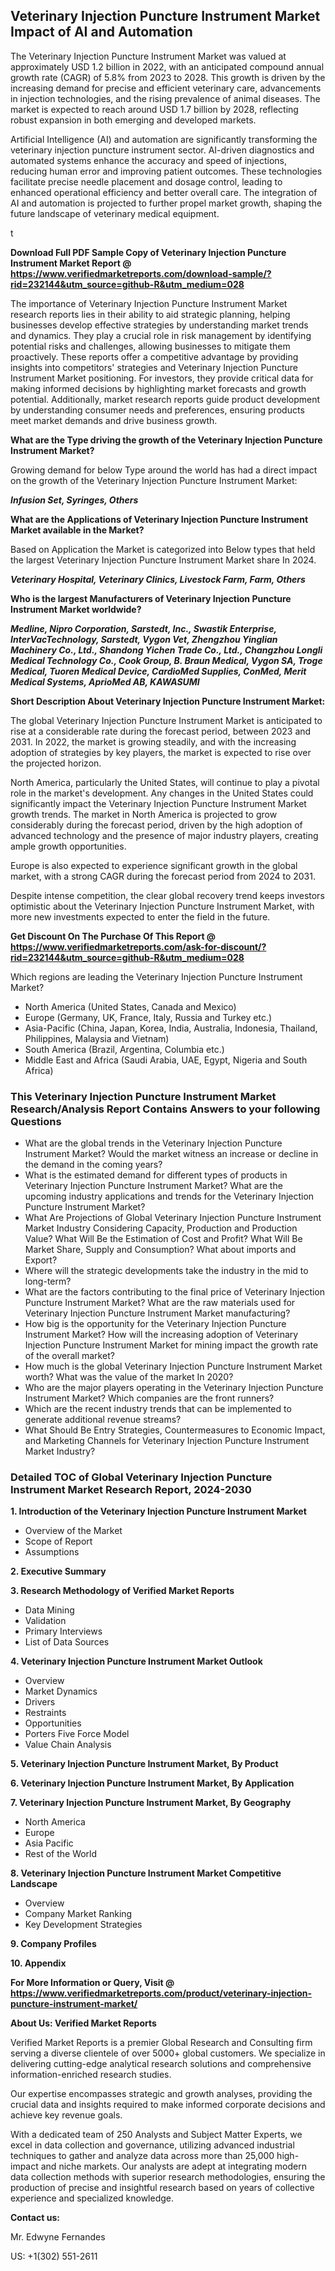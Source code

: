 <h2>Veterinary Injection Puncture Instrument Market Impact of AI and Automation</h2><p>The Veterinary Injection Puncture Instrument Market was valued at approximately USD 1.2 billion in 2022, with an anticipated compound annual growth rate (CAGR) of 5.8% from 2023 to 2028. This growth is driven by the increasing demand for precise and efficient veterinary care, advancements in injection technologies, and the rising prevalence of animal diseases. The market is expected to reach around USD 1.7 billion by 2028, reflecting robust expansion in both emerging and developed markets.</p><p>Artificial Intelligence (AI) and automation are significantly transforming the veterinary injection puncture instrument sector. AI-driven diagnostics and automated systems enhance the accuracy and speed of injections, reducing human error and improving patient outcomes. These technologies facilitate precise needle placement and dosage control, leading to enhanced operational efficiency and better overall care. The integration of AI and automation is projected to further propel market growth, shaping the future landscape of veterinary medical equipment.</p>t</p><p id="" class=""><strong>Download Full PDF Sample Copy of Veterinary Injection Puncture Instrument Market Report @ <a href="https://www.verifiedmarketreports.com/download-sample/?rid=232144&utm_source=github-R&utm_medium=028" target="_blank">https://www.verifiedmarketreports.com/download-sample/?rid=232144&utm_source=github-R&utm_medium=028</a></strong></p><p>The importance of&nbsp;Veterinary Injection Puncture Instrument Market research reports lies in their ability to aid strategic planning, helping businesses develop effective strategies by understanding market trends and dynamics. They play a crucial role in risk management by identifying potential risks and challenges, allowing businesses to mitigate them proactively. These reports offer a competitive advantage by providing insights into competitors' strategies and Veterinary Injection Puncture Instrument Market positioning. For investors, they provide critical data for making informed decisions by highlighting market forecasts and growth potential. Additionally, market research reports guide product development by understanding consumer needs and preferences, ensuring products meet market demands and drive business growth.</p><p><strong>What are the&nbsp;Type driving the growth of the Veterinary Injection Puncture Instrument Market?</strong></p><p id="" class="">Growing demand for below Type around the world has had a direct impact on the growth of the Veterinary Injection Puncture Instrument Market:</p><em><strong>Infusion Set, Syringes, Others</strong></em></p><strong>What are the&nbsp;Applications&nbsp;of Veterinary Injection Puncture Instrument Market available in the Market?</strong></p><p id="" class="">Based on Application the Market is categorized into Below types that held the largest Veterinary Injection Puncture Instrument Market share In 2024.</p><em><strong>Veterinary Hospital, Veterinary Clinics, Livestock Farm, Farm, Others</strong></em></p><strong>Who is the largest Manufacturers of Veterinary Injection Puncture Instrument Market worldwide?</strong></p><p><em><strong>Medline, Nipro Corporation, Sarstedt, Inc., Swastik Enterprise, InterVacTechnology, Sarstedt, Vygon Vet, Zhengzhou Yinglian Machinery Co., Ltd., Shandong Yichen Trade Co., Ltd., Changzhou Longli Medical Technology Co., Cook Group, B. Braun Medical, Vygon SA, Troge Medical, Tuoren Medical Device, CardioMed Supplies, ConMed, Merit Medical Systems, AprioMed AB, KAWASUMI</strong></em></p><p id="" class=""><strong>Short Description About Veterinary Injection Puncture Instrument Market:</strong></p><p>The global Veterinary Injection Puncture Instrument Market is anticipated to rise at a considerable rate during the forecast period, between 2023 and 2031. In 2022, the market is growing steadily, and with the increasing adoption of strategies by key players, the market is expected to rise over the projected horizon.</p><p>North America, particularly the United States, will continue to play a pivotal role in the market's development. Any changes in the United States could significantly impact the Veterinary Injection Puncture Instrument Market growth trends. The market in North America is projected to grow considerably during the forecast period, driven by the high adoption of advanced technology and the presence of major industry players, creating ample growth opportunities.</p><p>Europe is also expected to experience significant growth in the global market, with a strong CAGR during the forecast period from 2024 to 2031.</p><p>Despite intense competition, the clear global recovery trend keeps investors optimistic about the Veterinary Injection Puncture Instrument Market, with more new investments expected to enter the field in the future.</p><p id="" class=""><strong>Get Discount On The Purchase Of This Report @ <a href="https://www.verifiedmarketreports.com/ask-for-discount/?rid=232144&utm_source=github-R&utm_medium=028" target="_blank">https://www.verifiedmarketreports.com/ask-for-discount/?rid=232144&utm_source=github-R&utm_medium=028</a></strong></p>Which regions are leading the Veterinary Injection Puncture Instrument Market?</p><ul><li>North America (United States, Canada and Mexico)</li><li>Europe (Germany, UK, France, Italy, Russia and Turkey etc.)</li><li>Asia-Pacific (China, Japan, Korea, India, Australia, Indonesia, Thailand, Philippines, Malaysia and Vietnam)</li><li>South America (Brazil, Argentina, Columbia etc.)</li><li>Middle East and Africa (Saudi Arabia, UAE, Egypt, Nigeria and South Africa)</li></ul><h3 id="" class="">This Veterinary Injection Puncture Instrument Market Research/Analysis Report Contains Answers to your following Questions</h3><ul><li>What are the global trends in the Veterinary Injection Puncture Instrument Market? Would the market witness an increase or decline in the demand in the coming years?</li><li>What is the estimated demand for different types of products in Veterinary Injection Puncture Instrument Market? What are the upcoming industry applications and trends for the Veterinary Injection Puncture Instrument Market?</li><li>What Are Projections of Global Veterinary Injection Puncture Instrument Market Industry Considering Capacity, Production and Production Value? What Will Be the Estimation of Cost and Profit? What Will Be Market Share, Supply and Consumption? What about imports and Export?</li><li>Where will the strategic developments take the industry in the mid to long-term?</li><li>What are the factors contributing to the final price of Veterinary Injection Puncture Instrument Market? What are the raw materials used for Veterinary Injection Puncture Instrument Market manufacturing?</li><li>How big is the opportunity for the Veterinary Injection Puncture Instrument Market? How will the increasing adoption of Veterinary Injection Puncture Instrument Market for mining impact the growth rate of the overall market?</li><li>How much is the global Veterinary Injection Puncture Instrument Market worth? What was the value of the market In 2020?</li><li>Who are the major players operating in the Veterinary Injection Puncture Instrument Market? Which companies are the front runners?</li><li>Which are the recent industry trends that can be implemented to generate additional revenue streams?</li><li>What Should Be Entry Strategies, Countermeasures to Economic Impact, and Marketing Channels for Veterinary Injection Puncture Instrument Market Industry?</li></ul><h3 id="" class="">Detailed TOC of Global Veterinary Injection Puncture Instrument Market Research Report, 2024-2030</h3><p id="" class=""><strong>1. Introduction of the Veterinary Injection Puncture Instrument Market</strong></p><ul><li>Overview of the Market</li><li>Scope of Report</li><li>Assumptions</li></ul><p id="" class=""><strong>2. Executive Summary</strong></p><p id="" class=""><strong>3. Research Methodology of Verified Market Reports</strong></p><ul><li>Data Mining</li><li>Validation</li><li>Primary Interviews</li><li>List of Data Sources</li></ul><p id="" class=""><strong>4. Veterinary Injection Puncture Instrument Market Outlook</strong></p><ul><li>Overview</li><li>Market Dynamics</li><li>Drivers</li><li>Restraints</li><li>Opportunities</li><li>Porters Five Force Model</li><li>Value Chain Analysis</li></ul><p id="" class=""><strong>5. Veterinary Injection Puncture Instrument Market, By Product</strong></p><p id="" class=""><strong>6. Veterinary Injection Puncture Instrument Market, By Application</strong></p><p id="" class=""><strong>7. Veterinary Injection Puncture Instrument Market, By Geography</strong></p><ul><li>North America</li><li>Europe</li><li>Asia Pacific</li><li>Rest of the World</li></ul><p id="" class=""><strong>8. Veterinary Injection Puncture Instrument Market Competitive Landscape</strong></p><ul><li>Overview</li><li>Company Market Ranking</li><li>Key Development Strategies</li></ul><p id="" class=""><strong>9. Company Profiles</strong></p><p id="" class=""><strong>10. Appendix</strong></p><p id="" class=""><strong>For More Information or Query, Visit @ <a href="https://www.verifiedmarketreports.com/product/veterinary-injection-puncture-instrument-market/" target="_blank">https://www.verifiedmarketreports.com/product/veterinary-injection-puncture-instrument-market/</a></strong></p><p id="" class=""><strong>About Us: Verified Market Reports</strong></p><p id="" class="">Verified Market Reports is a premier Global Research and Consulting firm serving a diverse clientele of over 5000+ global customers. We specialize in delivering cutting-edge analytical research solutions and comprehensive information-enriched research studies.</p><p id="" class="">Our expertise encompasses strategic and growth analyses, providing the crucial data and insights required to make informed corporate decisions and achieve key revenue goals.</p><p id="" class="">With a dedicated team of 250 Analysts and Subject Matter Experts, we excel in data collection and governance, utilizing advanced industrial techniques to gather and analyze data across more than 25,000 high-impact and niche markets. Our analysts are adept at integrating modern data collection methods with superior research methodologies, ensuring the production of precise and insightful research based on years of collective experience and specialized knowledge.</p><p id="" class=""><strong>Contact us:</strong></p><p id="" class="">Mr. Edwyne Fernandes</p><p id="" class="">US: +1(302) 551-2611</p>